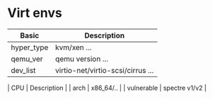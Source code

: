 # Virt envs

| Basic         | Description                                     |
| ------------- | ----------------------------------------------- |
| hyper_type    |  kvm/xen  ...                                   |
| qemu_ver      |  qemu version ...                               |
| dev_list      |  virtio-net/virtio-scsi/cirrus ...              |


| CPU           |  Description                      |
| arch          |  x86_64/..                        |
| vulnerable    |  spectre v1/v2                    |




